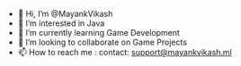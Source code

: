 - 👋 Hi, I’m @MayankVikash
- 👀 I’m interested in Java
- 🌱 I’m currently learning Game Development
- 💞️ I’m looking to collaborate on Game Projects
- 📫 How to reach me : contact: support@mayankvikash.ml

<!---
MayankVikash/MayankVikash is a ✨ special ✨ repository because its `README.md` (this file) appears on your GitHub profile.
You can click the Preview link to take a look at your changes.
--->
